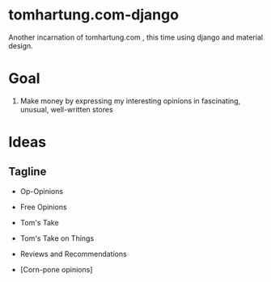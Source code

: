 # tomhartung.com-django

Another incarnation of tomhartung.com , this time using django and material design.

# Goal

1. Make money by expressing my interesting opinions in fascinating, unusual, well-written stores

# Ideas

## Tagline

- Op-Opinions
- Free Opinions

- Tom's Take
- Tom's Take on Things

- Reviews and Recommendations
- [Corn-pone opinions]


